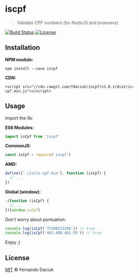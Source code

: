 # iscpf

> Validate CPF numbers (for NodeJS and browsers)

[![Build Status][travis-image]][travis-url]
[![License][license-image]][license-url]

## Installation

**NPM module:**

```console
npm install --save iscpf
```

**CDN:**

```console
<script src="//cdn.rawgit.com/fdaciuk/iscpf/v1.0.1/dist/is-cpf.min.js"></script>
```

## Usage

Import the lib:

**ES6 Modules:**

```js
import isCpf from 'iscpf'
```

**CommonJS:**

```js
const isCpf = require('iscpf')
```

**AMD:**

```js
define(['./js/is-cpf.min'], function (isCpf) {
  // ...
})
```

**Global (window):**

```js
;(function (isCpf) {
  // ...
})(window.isCpf)
```

Don't worry about pontuation:

```js
console.log(isCpf('75300153206')) // true
console.log(isCpf('462.498.462-55')) // true
```

Enjoy ;)

## License

[MIT][license-url] &copy; Fernando Daciuk

[travis-image]: https://img.shields.io/travis/fdaciuk/iscpf.svg?style=flat-square
[travis-url]: https://travis-ci.org/fdaciuk/iscpf
[license-image]: https://img.shields.io/badge/license-MIT-blue.svg?style=flat-square
[license-url]: https://github.com/fdaciuk/licenses/blob/master/MIT-LICENSE.md
